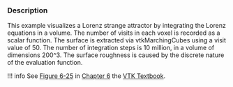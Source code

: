 ### Description

This example visualizes a Lorenz strange attractor by integrating the Lorenz equations in a volume. The number of visits in each voxel is recorded as a scalar function. The surface is extracted via vtkMarchingCubes using a visit value of 50. The number of integration steps is 10 million, in a volume of dimensions 200^3. The surface roughness is caused by the discrete nature of the evaluation function.

!!! info
    See [Figure 6-25](/VTKBook/06Chapter6/#Figure%206-25) in [Chapter 6](/VTKBook/06Chapter6) the [VTK Textbook](/VTKBook/01Chapter1).
